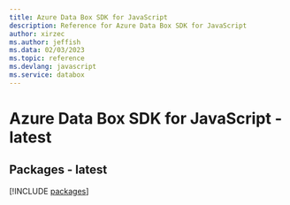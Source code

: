 ```yaml
---
title: Azure Data Box SDK for JavaScript
description: Reference for Azure Data Box SDK for JavaScript
author: xirzec
ms.author: jeffish
ms.data: 02/03/2023
ms.topic: reference
ms.devlang: javascript
ms.service: databox
---
```

# Azure Data Box SDK for JavaScript - latest
## Packages - latest
[!INCLUDE [packages](data-box-index.md)]